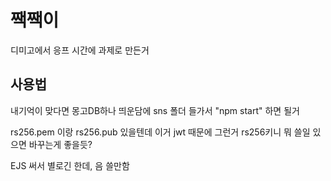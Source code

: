 # 짹짹이
디미고에서 응프 시간에 과제로 만든거

## 사용법
내기억이 맞다면 몽고DB하나 띄운담에 sns 폴더 들가서 "npm start" 하면 될거 

rs256.pem 이랑 rs256.pub 있을텐데 이거 jwt 때문에 그런거 rs256키니 뭐 쓸일 있으면 바꾸는게 좋을듯?


EJS 써서 별로긴 한데, 음 쓸만함 
